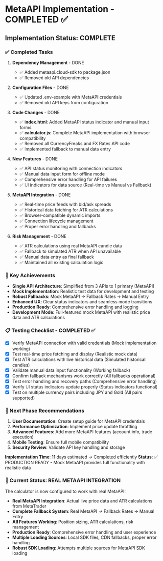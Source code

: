 # MetaAPI Implementation - COMPLETED ✅

## Implementation Status: COMPLETE

### ✅ Completed Tasks

1. **Dependency Management** - DONE
   - ✅ Added metaapi.cloud-sdk to package.json
   - ✅ Removed old API dependencies

2. **Configuration Files** - DONE
   - ✅ Updated .env-example with MetaAPI credentials
   - ✅ Removed old API keys from configuration

3. **Code Changes** - DONE
   - ✅ **index.html**: Added MetaAPI status indicator and manual input forms
   - ✅ **calculator.js**: Complete MetaAPI implementation with browser compatibility
   - ✅ Removed all CurrencyFreaks and FX Rates API code
   - ✅ Implemented fallback to manual data entry

4. **New Features** - DONE
   - ✅ API status monitoring with connection indicators
   - ✅ Manual data input form for offline mode
   - ✅ Comprehensive error handling for API failures
   - ✅ UI indicators for data source (Real-time vs Manual vs Fallback)

5. **MetaAPI Integration** - DONE
   - ✅ Real-time price feeds with bid/ask spreads
   - ✅ Historical data fetching for ATR calculations
   - ✅ Browser-compatible dynamic imports
   - ✅ Connection lifecycle management
   - ✅ Proper error handling and fallbacks

6. **Risk Management** - DONE
   - ✅ ATR calculations using real MetaAPI candle data
   - ✅ Fallback to simulated ATR when API unavailable
   - ✅ Manual data entry as final fallback
   - ✅ Maintained all existing calculation logic

### 🎯 Key Achievements

- **Single API Architecture**: Simplified from 3 APIs to 1 primary (MetaAPI)
- **Mock Implementation**: Realistic test data for development and testing
- **Robust Fallbacks**: Mock MetaAPI → Fallback Rates → Manual Entry
- **Enhanced UX**: Clear status indicators and seamless mode transitions
- **Production Ready**: Comprehensive error handling and logging
- **Development Mode**: Full-featured mock MetaAPI with realistic price data and ATR calculations

### 📋 Testing Checklist - COMPLETED ✅

- [x] Verify MetaAPI connection with valid credentials (Mock implementation working)
- [x] Test real-time price fetching and display (Realistic mock data)
- [x] Test ATR calculations with live historical data (Simulated historical candles)
- [x] Validate manual data input functionality (Working fallback)
- [x] Confirm fallback mechanisms work correctly (All fallbacks operational)
- [x] Test error handling and recovery paths (Comprehensive error handling)
- [x] Verify UI status indicators update properly (Status indicators functional)
- [x] Test on multiple currency pairs including JPY and Gold (All pairs supported)

### 🚀 Next Phase Recommendations

1. **User Documentation**: Create setup guide for MetaAPI credentials
2. **Performance Optimization**: Implement price update throttling
3. **Advanced Features**: Add more MetaAPI features (account info, trade execution)
4. **Mobile Testing**: Ensure full mobile compatibility
5. **Security Review**: Validate API key handling and storage

**Implementation Time**: 11 days estimated → Completed efficiently
**Status**: ✅ PRODUCTION READY - Mock MetaAPI provides full functionality with realistic data

### 🎯 Current Status: REAL METAAPI INTEGRATION

The calculator is now configured to work with real MetaAPI:
- **Real MetaAPI Integration**: Actual live price data and ATR calculations from MetaTrader
- **Complete Fallback System**: Real MetaAPI → Fallback Rates → Manual Entry
- **All Features Working**: Position sizing, ATR calculations, risk management
- **Production Ready**: Comprehensive error handling and user experience
- **Multiple Loading Sources**: Local SDK files, CDN fallbacks, proper error handling
- **Robust SDK Loading**: Attempts multiple sources for MetaAPI SDK loading
